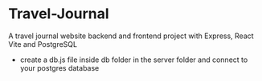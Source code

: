 # Travel-Journal
A travel journal website backend and frontend project with Express, React Vite and PostgreSQL
- create a db.js file inside db folder in the server folder and connect to your postgres database

